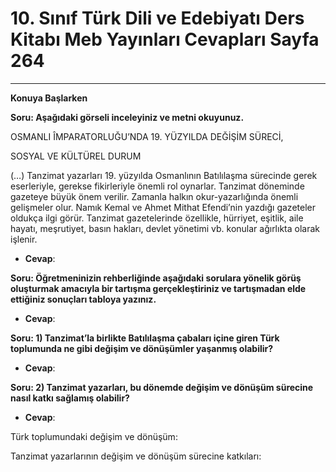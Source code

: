 # 10. Sınıf Türk Dili ve Edebiyatı Ders Kitabı Meb Yayınları Cevapları Sayfa 264

---

**Konuya Başlarken**

**Soru: Aşağıdaki görseli inceleyiniz ve metni okuyunuz.**

OSMANLI ÎMPARATORLUĞU’NDA 19. YÜZYILDA DEĞİŞİM SÜRECİ,

 SOSYAL VE KÜLTÜREL DURUM

 (…) Tanzimat yazarları 19. yüzyılda Osmanlının Batılılaşma sürecinde gerek eserleriyle, gerekse fikirleriyle önemli rol oynarlar. Tanzimat döneminde gazeteye büyük önem verilir. Zamanla halkın okur-yazarlığında önemli gelişmeler olur. Namık Kemal ve Ahmet Mithat Efendi’nin yazdığı gazeteler oldukça ilgi görür. Tanzimat gazetelerinde özellikle, hürriyet, eşitlik, aile hayatı, meşrutiyet, basın hakları, devlet yönetimi vb. konular ağırlıkta olarak işlenir.

-   **Cevap**:

**Soru: Öğretmeninizin rehberliğinde aşağıdaki sorulara yönelik görüş oluşturmak amacıyla bir tartışma gerçekleştiriniz ve tartışmadan elde ettiğiniz sonuçları tabloya yazınız.**

-   **Cevap**:

**Soru: 1) Tanzimat’la birlikte Batılılaşma çabaları içine giren Türk toplumunda ne gibi değişim ve dönüşümler yaşanmış olabilir?**

-   **Cevap**:

**Soru: 2) Tanzimat yazarları, bu dönemde değişim ve dönüşüm sürecine nasıl katkı sağlamış olabilir?**

-   **Cevap**:

Türk toplumundaki değişim ve dönüşüm:

 Tanzimat yazarlarının değişim ve dönüşüm sürecine katkıları: